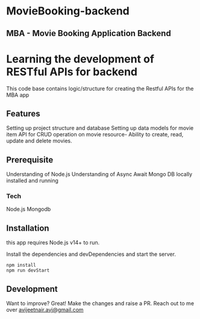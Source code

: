 # MovieBooking-backend

## MBA - Movie Booking Application Backend

# Learning the development of RESTful APIs for backend

This code base contains logic/structure for creating the Restful APIs for the MBA app

## Features

Setting up project structure and database
Setting up data models for movie item
API for CRUD operation on movie resource-
Ability to create, read, update and delete movies.


## Prerequisite

Understanding of Node.js
Understanding of Async Await
Mongo DB locally installed and running

### Tech

Node.js
Mongodb

## Installation

this app requires Node.js v14+ to run.

Install the dependencies and devDependencies and start the server.

```cd mba
npm install
npm run devStart
```

## Development


Want to improve? Great! Make the changes and raise a PR. Reach out to me over avijeetnair.avj@gmail.com